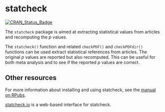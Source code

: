 # statcheck

[![CRAN_Status_Badge](http://www.r-pkg.org/badges/version/statcheck)](https://cran.r-project.org/package=statcheck)

The `statcheck` package is aimed at extracting statistical values from articles
and recomputing the _p_ values.

The `statcheck()` function and related `checkPDF()` and `checkPDFdir()`
functions can be used extract statistical references from articles. The original
_p_ values are reported but also recomputed. This can be useful for both meta
analysis and to see if the reported _p_ values are correct.

## Other resources

For more information about installing and using statcheck, see the [manual on RPubs](https://rpubs.com/michelenuijten/202816).

[statcheck.io](http://statcheck.io/) is a web-based interface for statcheck.
